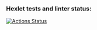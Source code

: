 ### Hexlet tests and linter status:
[![Actions Status](https://github.com/movmovbaby/frontend-project-lvl1/workflows/hexlet-check/badge.svg)](https://github.com/movmovbaby/frontend-project-lvl1/actions)